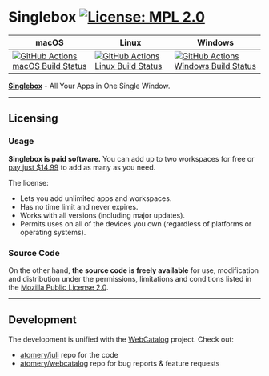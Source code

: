 # Singlebox [![License: MPL 2.0](https://img.shields.io/badge/License-MPL%202.0-brightgreen.svg)](LICENSE)

|macOS|Linux|Windows|
|---|---|---|
|[![GitHub Actions macOS Build Status](https://github.com/atomery/singlebox/workflows/macOS/badge.svg)](https://github.com/atomery/singlebox/actions?query=workflow%3AmacOS)|[![GitHub Actions Linux Build Status](https://github.com/atomery/singlebox/workflows/Linux/badge.svg)](https://github.com/atomery/singlebox/actions?query=workflow%3ALinux)|[![GitHub Actions Windows Build Status](https://github.com/atomery/singlebox/workflows/Windows/badge.svg)](https://github.com/atomery/singlebox/actions?query=workflow%3AWindows)|

**[Singlebox](https://singleboxapp.com)** - All Your Apps in One Single Window.

---

## Licensing
### Usage
**Singlebox is paid software.** You can add up to two workspaces for free or [pay just $14.99](https://webcatalog.onfastspring.com/singleboxapp) to add as many as you need.

The license:
- Lets you add unlimited apps and workspaces.
- Has no time limit and never expires.
- Works with all versions (including major updates).
- Permits uses on all of the devices you own (regardless of platforms or operating systems).

### Source Code
On the other hand, **the source code is freely available** for use, modification and distribution under the permissions, limitations and conditions listed in the [Mozilla Public License 2.0](LICENSE).

---

## Development
The development is unified with the [WebCatalog](https://atomery.com/webcatalog) project. Check out:
- [atomery/juli](https://github.com/atomery/juli) repo for the code
- [atomery/webcatalog](https://github.com/atomery/webcatalog/issues) repo for bug reports & feature requests
